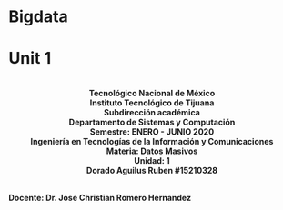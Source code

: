 # Bigdata
<h1>Unit 1</h1>
<p align="center">
<br><strong>Tecnológico Nacional de México</strong>
<br><strong>Instituto Tecnológico de Tijuana</strong>
<br><strong>Subdirección académica</strong>
<br><strong>Departamento de Sistemas y Computación</strong>
<br><strong>Semestre: ENERO - JUNIO 2020</strong>
<br><strong>Ingeniería en Tecnologías de la Información y Comunicaciones</strong>
<br><strong>Materia: Datos Masivos</strong>
<br><strong>Unidad: 1</strong>
<br><strong>Dorado Aguilus Ruben #15210328</strong>

<br><strong>Docente: Dr. Jose Christian Romero Hernandez</strong>
</p>
</p align="center">


